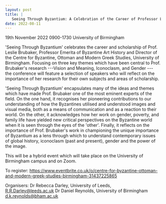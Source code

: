 ```yaml
---
layout: post
title: |
   Seeing Through Byzantium: A Celebration of the Career of Professor Leslie Brubaker
date: 2022-08-11
---
```


19th November 2022
0900-1730
University of
Birmingham

'Seeing Through Byzantium' celebrates the career
and scholarship of Prof. Leslie Brubaker, Professor Emerita of Byzantine
Art History and Director of the Centre for Byzantine, Ottoman and Modern
Greek Studies, University of Birmingham. Focusing on three key themes
which have been central to Prof. Brubaker's research ---Vision and
Meaning, Iconoclasm, and Gender --- the conference will feature a
selection of speakers who will reflect on the importance of her research
for their own subjects and areas of scholarship.

'Seeing
Through Byzantium' encapsulates many of the ideas and themes which have
made Prof. Brubaker one of the most eminent experts of the field. On the
one hand, it recognises her pioneering contributions to our
understanding of how the Byzantines utilised and understood images and
visual media, both as a means of communication and as a reaction to
their world. On the other, it acknowledges how her work on gender,
poverty, and family life have yielded new critical perspectives on the
Byzantine world when it is seen through the eyes of the 'other'.
Finally, it reflects on the importance of Prof. Brubaker's work in
championing the unique importance of Byzantium as a lens through which
to understand contemporary issues of global history, iconoclasm (past
and present), gender and the power of the image.

This will be
a hybrid event which will take place on the University of Birmingham
campus and on Zoom.

To register:
<https://www.eventbrite.co.uk/o/centre-for-byzantine-ottoman-and-modern-greek-studies-birmingham-31437225865>

Organisers:
Dr
Rebecca Darley, University of Leeds,  <R.R.Darley@leeds.ac.uk>
Dr
Daniel Reynolds, University of Birmingham <d.k.reynolds@bham.ac.uk>
